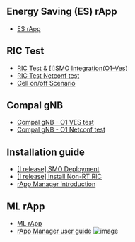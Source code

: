 ## Energy Saving (ES) rApp
-  [ES rApp](https://github.com/bmw-ece-ntust/energy-saving-simple-usecase/tree/master/ES%20rApp)

## RIC Test
-  [RIC Test & [I]SMO Integration(O1-Ves)](https://hackmd.io/@Winnie27/r1uReJjxp)
-  [RIC Test Netconf test ](https://hackmd.io/@Winnie27/r1BajOitT)
-  [Cell on/off Scenario ](https://hackmd.io/@Winnie27/rkltXnp1T)

## Compal gNB
-  [Compal gNB - O1 VES test ](https://hackmd.io/@Winnie27/rJZXQBxmC)
-  [Compal gNB - O1 Netconf test ](https://hackmd.io/@Winnie27/rJu88bff0)


## Installation guide
-  [[I release] SMO Deployment](https://hackmd.io/@H131413/ByOoZCmDa)
-  [[I release] Install Non-RT RIC](https://hackmd.io/@Winnie27/B1hE7bwBp) 
-  [rApp Manager introduction](https://hackmd.io/@Winnie27/Bk6xb7EBT) 


## ML rApp
-  [ML rApp](https://github.com/bmw-ece-ntust/energy-saving-simple-usecase/tree/master/ML%20rApp)
-  [rApp Manager user guide](https://hackmd.io/@Winnie27/rJjXkxatp) 
![image](https://github.com/user-attachments/assets/865db5d3-8217-42a7-af6f-0d34578d9ccc)
